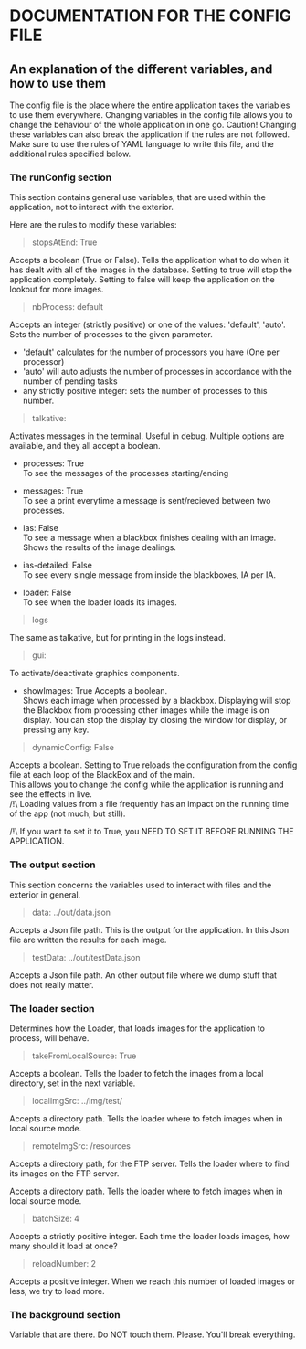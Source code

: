 
# DOCUMENTATION FOR THE CONFIG FILE
## An explanation of the different variables, and how to use them

The config file is the place where the entire application takes the variables to use them everywhere. Changing variables in the config file allows you to change the behaviour of the whole application in one go.
Caution! Changing these variables can also break the application if the rules are not followed.   
Make sure to use the rules of YAML language to write this file, and the additional rules specified below. 


### **The runConfig section**

This section contains general use variables, that are used within the application, not to interact with the exterior. 

Here are the rules to modify these variables: 


> stopsAtEnd: True

Accepts a boolean (True or False).
Tells the application what to do when it has dealt with all of the images in the database. 
Setting to true will stop the application completely. Setting to false will keep the application on the lookout for more images. 

> nbProcess: default     

Accepts an integer (strictly positive) or one of the values: 'default', 'auto'.
Sets the number of processes to the given parameter.
- 'default' calculates for the number of processors you have (One per processor)
- 'auto' will auto adjusts the number of processes in accordance with the number of pending tasks
-  any strictly positive integer: sets the number of processes to this number.
    
> talkative:

Activates messages in the terminal. Useful in debug. 
Multiple options are available, and they all accept a boolean. 
    
- processes: True    
    To see the messages of the processes starting/ending
    
- messages: True    
    To see a print everytime a message is sent/recieved between two processes.

- ias: False    
    To see a message when a blackbox finishes dealing with an image.
    Shows the results of the image dealings. 

- ias-detailed: False    
    To see every single message from inside the blackboxes, IA per IA.

- loader: False     
    To see when the loader loads its images. 

> logs

The same as talkative, but for printing in the logs instead.

> gui:

To activate/deactivate graphics components. 

- showImages: True 
    Accepts a boolean.      
    Shows each image when processed by a blackbox. Displaying will stop the Blackbox from processing other images while the image is on display. You can stop the display by closing the window for display, or pressing any key. 
    
> dynamicConfig: False        

Accepts a boolean.
Setting to True reloads the configuration from the config file at each loop of the BlackBox and of the main.  
This allows you to change the config while the application is running and see the effects in live.      
/!\ Loading values from a file frequently has an impact on the running time of the app (not much, but still). 

/!\ If you want to set it to True, you NEED TO SET IT BEFORE RUNNING THE APPLICATION. 


### **The output section**

This section concerns the variables used to interact with files and the exterior in general. 

> data: ../out/data.json          

Accepts a Json file path.
This is the output for the application. In this Json file are written the results for each image. 

> testData: ../out/testData.json  

Accepts a Json file path.
An other output file where we dump stuff that does not really matter.


### **The loader section**

Determines how the Loader, that loads images for the application to process, will behave.

> takeFromLocalSource: True

Accepts a boolean. 
Tells the loader to fetch the images from a local directory, set in the next variable. 
      
> localImgSrc: ../img/test/

Accepts a directory path.
Tells the loader where to fetch images when in local source mode. 

> remoteImgSrc: /resources

Accepts a directory path, for the FTP server. 
Tells the loader where to find its images on the FTP server. 

Accepts a directory path.
Tells the loader where to fetch images when in local source mode. 


> batchSize: 4      

Accepts a strictly positive integer. 
Each time the loader loads images, how many should it load at once? 

> reloadNumber: 2

Accepts a positive integer. 
When we reach this number of loaded images or less, we try to load more.



### **The background section**

Variable that are there. Do NOT touch them. Please. You'll break everything. 